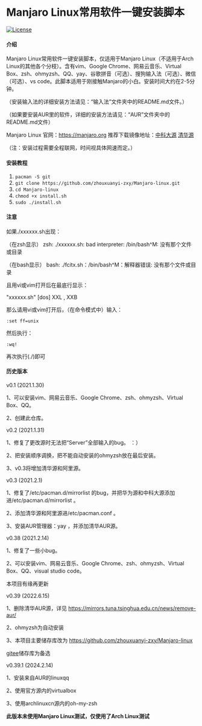 # Manjaro Linux常用软件一键安装脚本

[![License](https://img.shields.io/badge/license-MIT-4EB1BA.svg?style=flat-square)](https://gitee.com/zhouxuanyi/Manjaro-linux/blob/master/LICENSE)

#### 介绍 ####
Manjaro Linux常用软件一键安装脚本，仅适用于Manjaro Linux（不适用于Arch Linux的其他各个分枝）。含有vim、Google Chrome、网易云音乐、Virtual Box、zsh、ohmyzsh、QQ、yay、谷歌拼音（可选）、搜狗输入法（可选）、微信（可选）、vs code。此脚本适用于刚接触Manjaro的小白。安装时间大约在2-5分钟。

（安装输入法的详细安装方法请见：“输入法”文件夹中的README.md文件。）

（如果要安装AUR里的软件，详细的安装方法请见：“AUR”文件夹中的README.md文件）

Manjaro Linux 官网：https://manjaro.org  推荐下载镜像地址：[中科大源](https://mirrors.ustc.edu.cn/)   [清华源](https://mirrors.tuna.tsinghua.edu.cn/)

（注：安装过程需要全程联网，时间视具体网速而定。）

#### 安装教程 ####

1. `pacman -S git`
2. `git clone https://github.com/zhouxuanyi-zxy/Manjaro-linux.git`
3. `cd Manjaro-linux`
4. `chmod +x install.sh`
5. `sudo ./install.sh`

#### 注意 ####

如果./xxxxxx.sh出现：        

（在zsh显示） zsh: ./xxxxxx.sh: bad interpreter: /bin/bash^M: 没有那个文件或目录

（在bash显示） bash: ./fcitx.sh：/bin/bash^M：解释器错误: 没有那个文件或目录

且用vi或vim打开后在最底行显示：

"xxxxxx.sh"  [dos]  XXL , XXB

那么请用vi或vim打开后，（在命令模式中）输入：  

`:set ff=unix`

然后执行：

`:wq!`

再次执行(./)即可

#### 历史版本 ####
v0.1 (2021.1.30)

1、可以安装vim、网易云音乐、Google Chrome、zsh、ohmyzsh、Virtual Box、QQ。

2、创建此仓库。


v0.2 (2021.1.31)

1、修复了更改源时无法把“Server”全部输入的bug。 ：）

2、把安装顺序调换，把不能自动安装的ohmyzsh放在最后安装。

3、v0.3将增加清华源和阿里源。


v0.3 (2021.2.1)

1、修复了/etc/pacman.d/mirrorlist 的bug，并把华为源和中科大源添加进/etc/pacman.d/mirrorlist 。

2、添加清华源和阿里源进/etc/pacman.conf 。

3、安装AUR管理器：yay ，并添加清华AUR源。


v0.38 (2021.2.14)

1、修复了一些小bug。

2、可以安装vim、网易云音乐、Google Chrome、zsh、ohmyzsh、Virtual Box、QQ、visual studio code。


本项目有缘再更新

v0.39 (2022.6.15)

1、删除清华AUR源，详见 https://mirrors.tuna.tsinghua.edu.cn/news/remove-aur/

2、ohmyzsh为自动安装

3、本项目主要储存库改为 https://github.com/zhouxuanyi-zxy/Manjaro-linux 

[gitee](https://gitee.com/zhouxuanyi/Manjaro-linux)储存库为备选


v0.39.1 (2024.2.14)

1、安装来自AUR的linuxqq

2、使用官方源内的virtualbox

3、使用archlinuxcn源内的oh-my-zsh

**此版本未使用Manjaro Linux测试，仅使用了Arch Linux测试**

